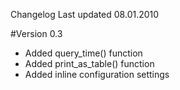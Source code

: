 Changelog
Last updated 08.01.2010 

#Version 0.3
- Added query_time() function
- Added print_as_table() function
- Added inline configuration settings 
